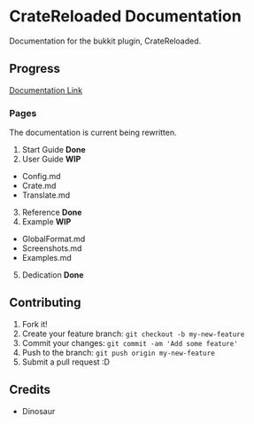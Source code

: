 # CrateReloaded Documentation

Documentation for the bukkit plugin, CrateReloaded.

## Progress

[Documentation Link](http://crate.hazebyte.com/guide/pro/user/start-guide/)

### Pages

The documentation is current being rewritten. 

1. Start Guide **Done** 
2. User Guide **WIP**
  * Config.md
  * Crate.md
  * Translate.md
3. Reference **Done**
4. Example **WIP**
  * GlobalFormat.md
  * Screenshots.md
  * Examples.md
5. Dedication **Done**

## Contributing

1. Fork it!
2. Create your feature branch: `git checkout -b my-new-feature`
3. Commit your changes: `git commit -am 'Add some feature'`
4. Push to the branch: `git push origin my-new-feature`
5. Submit a pull request :D

## Credits

* Dinosaur

